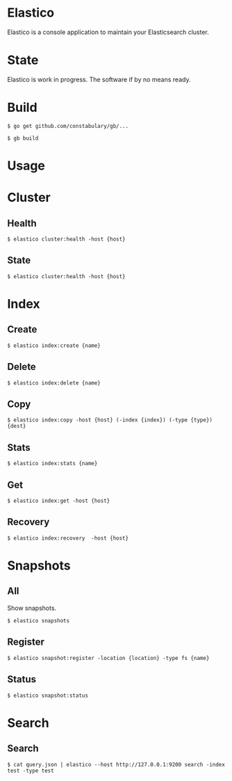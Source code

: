 # Elastico

Elastico is a console application to maintain your Elasticsearch cluster.

# State

Elastico is work in progress. The software if by no means ready.

# Build
```
$ go get github.com/constabulary/gb/...

$ gb build
```

# Usage

# Cluster
## Health
``` 
$ elastico cluster:health -host {host} 
```

## State
``` 
$ elastico cluster:health -host {host} 
```

# Index
## Create
```
$ elastico index:create {name}
```

## Delete
```
$ elastico index:delete {name}
```

## Copy
```
$ elastico index:copy -host {host} (-index {index}) (-type {type}) {dest}
```

## Stats
```
$ elastico index:stats {name}
```

## Get
```
$ elastico index:get -host {host} 
```

## Recovery
```
$ elastico index:recovery  -host {host} 
```

# Snapshots

## All
Show snapshots.

```
$ elastico snapshots
```

## Register
```
$ elastico snapshot:register -location {location} -type fs {name}
```

## Status
```
$ elastico snapshot:status
```

# Search
## Search
```
$ cat query.json | elastico --host http://127.0.0.1:9200 search -index test -type test 
```

